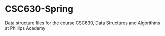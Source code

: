 # CSC630-Spring

Data structure files for the course CSC630, Data Structures and Algorithms at Phillips Academy
